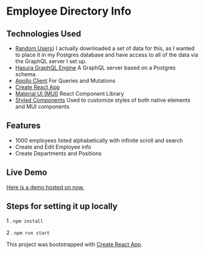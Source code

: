 # Employee Directory Info

## Technologies Used

- [Random Users](https://randomuser.me/)) I actually downloaded a set of data for this, as I wanted to place it in my Postgres database and have access to all of the data via the GraphQL server I set up.
- [Hasura GraphQL Engine](https://hasura.io/) A GraphQL server based on a Postgres schema.
- [Apollo Client](https://www.apollographql.com/) For Queries and Mutations
- [Create React App](https://facebook.github.io/create-react-app/docs/getting-started)
- [Material UI (MUI)](https://material-ui.com/) React Component Library
- [Styled Components](https://www.styled-components.com/) Used to customize styles of both native elements and MUI components

## Features

- 1000 employees listed alphabetically with infinite scroll and search
- Create and Edit Employee info
- Create Departments and Positions

## Live Demo

[Here is a demo hosted on now.](https://build-nnatifdndr.now.sh/)

## Steps for setting it up locally

1 . `npm install`

2 . `npm run start`


This project was bootstrapped with [Create React App](https://github.com/facebook/create-react-app).
